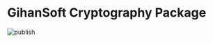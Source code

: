 # GihanSoft Cryptography Package
![publish](https://github.com/GihanSoft/EfCore/workflows/publish/badge.svg)
